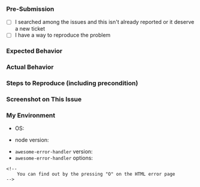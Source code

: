 <!--  If you have a question instead of a issue it is ok -->

### Pre-Submission

- [ ] I searched among the issues and this isn't already reported or it deserve a new ticket <!-- otherwise comment on the issue -->
- [ ] I have a way to reproduce the problem

### Expected Behavior

<!--  Please write here -->

### Actual Behavior

<!--  Please write here -->

### Steps to Reproduce (including precondition)

<!-- Please write here - Adding a snippet of code or a link to a repo will greatly help -->

### Screenshot on This Issue

<!-- Please add a screenshot or animated GIF here if necessary otherwise just delete this section -->

### My Environment

- OS: 
<!-- Check with 
  node -v 
-->
- node version: 

<!-- Check with 
  yarn list awesome-error-handler
 -->
- `awesome-error-handler` version:
- `awesome-error-handler` options:
```
<!--
    You can find out by the pressing "O" on the HTML error page 
--> 

```